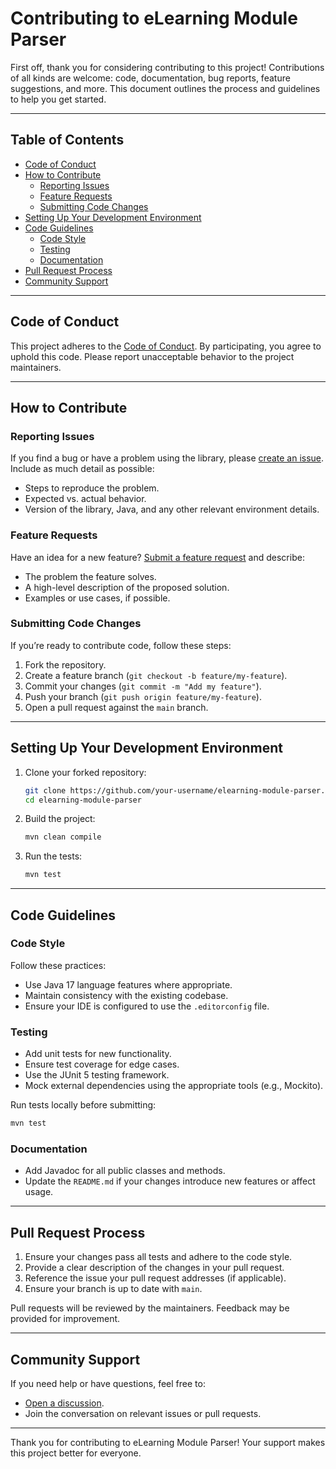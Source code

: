 # Contributing to eLearning Module Parser

First off, thank you for considering contributing to this project! Contributions of all kinds are welcome: code, documentation, bug reports, feature suggestions, and more. This document outlines the process and guidelines to help you get started.

---

## Table of Contents

- [Code of Conduct](#code-of-conduct)
- [How to Contribute](#how-to-contribute)
  - [Reporting Issues](#reporting-issues)
  - [Feature Requests](#feature-requests)
  - [Submitting Code Changes](#submitting-code-changes)
- [Setting Up Your Development Environment](#setting-up-your-development-environment)
- [Code Guidelines](#code-guidelines)
  - [Code Style](#code-style)
  - [Testing](#testing)
  - [Documentation](#documentation)
- [Pull Request Process](#pull-request-process)
- [Community Support](#community-support)

---

## Code of Conduct

This project adheres to the [Code of Conduct](CODE_OF_CONDUCT.md). By participating, you agree to uphold this code. Please report unacceptable behavior to the project maintainers.

---

## How to Contribute

### Reporting Issues

If you find a bug or have a problem using the library, please [create an issue](https://github.com/jcputney/elearning-module-parser/issues/new). Include as much detail as possible:

- Steps to reproduce the problem.
- Expected vs. actual behavior.
- Version of the library, Java, and any other relevant environment details.

### Feature Requests

Have an idea for a new feature? [Submit a feature request](https://github.com/jcputney/elearning-module-parser/issues/new?labels=enhancement) and describe:

- The problem the feature solves.
- A high-level description of the proposed solution.
- Examples or use cases, if possible.

### Submitting Code Changes

If you’re ready to contribute code, follow these steps:

1. Fork the repository.
2. Create a feature branch (`git checkout -b feature/my-feature`).
3. Commit your changes (`git commit -m "Add my feature"`).
4. Push your branch (`git push origin feature/my-feature`).
5. Open a pull request against the `main` branch.

---

## Setting Up Your Development Environment

1. Clone your forked repository:

   ```bash
   git clone https://github.com/your-username/elearning-module-parser.git
   cd elearning-module-parser
   ```

2. Build the project:

   ```bash
   mvn clean compile
   ```

3. Run the tests:

   ```bash
   mvn test
   ```

---

## Code Guidelines

### Code Style

Follow these practices:

- Use Java 17 language features where appropriate.
- Maintain consistency with the existing codebase.
- Ensure your IDE is configured to use the `.editorconfig` file.

### Testing

- Add unit tests for new functionality.
- Ensure test coverage for edge cases.
- Use the JUnit 5 testing framework.
- Mock external dependencies using the appropriate tools (e.g., Mockito).

Run tests locally before submitting:

```bash
mvn test
```

### Documentation

- Add Javadoc for all public classes and methods.
- Update the `README.md` if your changes introduce new features or affect usage.

---

## Pull Request Process

1. Ensure your changes pass all tests and adhere to the code style.
2. Provide a clear description of the changes in your pull request.
3. Reference the issue your pull request addresses (if applicable).
4. Ensure your branch is up to date with `main`.

Pull requests will be reviewed by the maintainers. Feedback may be provided for improvement.

---

## Community Support

If you need help or have questions, feel free to:

- [Open a discussion](https://github.com/jcputney/elearning-module-parser/discussions).
- Join the conversation on relevant issues or pull requests.

---

Thank you for contributing to eLearning Module Parser! Your support makes this project better for everyone.
